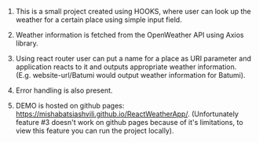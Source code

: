 1. This is a small project created using HOOKS, where user can look up the weather for a certain place using simple input field.

2. Weather information is fetched from the OpenWeather API using Axios library.

3. Using react router user can put a name for a place as URI parameter and application reacts to it and outputs appropriate weather information.
(E.g. website-url/Batumi would output weather information for Batumi).

4. Error handling is also present.

5. DEMO is hosted on github pages: https://mishabatsiashvili.github.io/ReactWeatherApp/. (Unfortunately feature #3 doesn't work on github pages because of it's limitations, to view this feature you can run the project locally).
